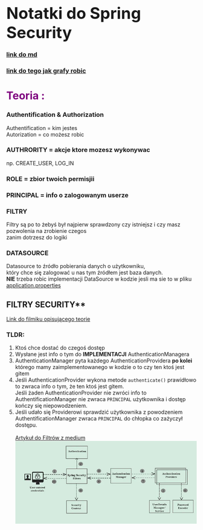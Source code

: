 # <div style="font-size:1.5em;">Notatki do Spring Security</div>
### [link do md](https://www.markdownguide.org/basic-syntax/)
### [link do tego jak grafy robic](https://mermaid.js.org/intro/syntax-reference.html)

# <div style="color:Purple;">Teoria :</div>
### Authentification & Authorization<br/>
 Authentification = kim jestes <br/>
 Autorization = co możesz robic

### AUTHRORITY = akcje ktore mozesz wykonywac
np. CREATE_USER, LOG_IN
### ROLE = zbior twoich permisjii
### PRINCIPAL = info o zalogowanym userze
### FILTRY
Filtry są po to żebyś był najpierw sprawdzony czy istniejsz i czy masz pozwolenia na zrobienie czegos<br/>
zanim dotrzesz do logiki

### DATASOURCE <br/>
Datasource to źródło pobierania danych o użytkowniku, <br/>
który chce się zalogować  u nas tym źródłem jest baza danych.<br/>
**NIE** trzeba robic implementacji DataSource w kodzie jesli ma sie to w pliku <br/>
[application.properties](application.properties)

## FILTRY SECURITY**<br/>
[Link do filmiku opisującego teorie](https://youtu.be/caCJAJC41Rk?si=_Cciv1DGFa2CrmEf)<br/>
### TLDR: <br/>
1. Ktoś chce dostać do czegoś dostęp
2. Wysłane jest info o tym do **IMPLEMENTACJI** AuthenticationManagera
3.  AuthenticationManager pyta każdego AuthenticationProvidera **po kolei**<br/> którego mamy zaimplementowanego w kodzie o to czy ten ktoś jest gitem
4. Jeśli AuthenticationProvider wykona metode `authenticate()` prawidłowo to zwraca info o tym, że ten ktoś jest gitem.<br/>
Jeśli żaden AuthenticationProvider nie zwróci info to AuthentificationManager nie zwraca `PRINCIPAL` użytkownika i dostęp kończy się niepowodzeniem.
5. Jeśli udało się Providerowi sprawdzić użytkownika z powodzeniem AuthentificationManager zwraca ``PRINCIPAL``  do chłopka co zażyczył dostępu.
<br/><br/>
[Artykuł do Filtrów z medium](https://medium.com/@tanmaysaxena2904/spring-security-the-security-filter-chain-e09e1f53b73d) <br/>
![img.png](img.png)<br/>

